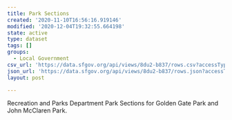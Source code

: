 ```yaml
---
title: Park Sections
created: '2020-11-10T16:56:16.919146'
modified: '2020-12-04T19:32:55.664198'
state: active
type: dataset
tags: []
groups:
  - Local Government
csv_url: 'https://data.sfgov.org/api/views/8du2-b837/rows.csv?accessType=DOWNLOAD'
json_url: 'https://data.sfgov.org/api/views/8du2-b837/rows.json?accessType=DOWNLOAD'
layout: post

---
```

Recreation and Parks Department Park Sections for Golden Gate Park and John McClaren Park.
